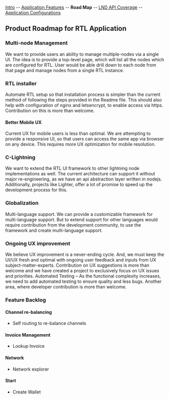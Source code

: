 [Intro](README.md) -- [Application Features](Application_features.md) -- **Road Map** -- [LND API Coverage](LNDAPICoverage.md) -- [Application Configurations](Application_configurations)

## Product Roadmap for RTL Application

### Multi-node Management
We want to provide users an ability to manage multiple-nodes via a single UI. The idea is to provide a top-level page, which will list all the nodes which are configured for RTL. User would be able drill down to each node from that page and manage nodes from a single RTL instance.

### RTL installer
Automate RTL setup so that installation process is simpler than the current method of following the steps provided in the Readme file. This should also help with configuration of nginx and letsencrypt, to enable access via https. Contribution on this is more than welcome.

#### Better Mobile UX
Current UX for mobile users is less than optimal. We are attempting to provide a responsive UI, so that users can access the same app via browser on any device. This requires more UX optimization for mobile resolution.

### C-Lightning
We want to extend the RTL UI framework to other lightning node implementations as well. The current architecture can support it without major re-engineering, as we have an api abstraction layer written in nodejs. Additionally, projects like Lighter, offer a lot of promise to speed up the development process for this.

### Globalization
Multi-language support. We can provide a customizable framework for multi-language support. But to extend support for other languages would require contribution from the development community, to use the framework and create multi-language support.

### Ongoing UX improvement
We believe UX improvement is a never-ending cycle. And, we must keep the UI/UX fresh and optimal with ongoing user feedback and inputs from UX subject-matter-experts. Contribution on UX suggestions is more than welcome and we have created a project to exclusively focus on UX issues and priorities. 
Automated Testing – As the functional complexity increases, we need to add automated testing to ensure quality and less bugs. Another area, where developer contribution is more than welcome.

### Feature Backlog
#### Channel re-balancing
- Self routing to re-balance channels
#### Invoice Management
- Lookup Invoice
#### Network
- Network explorer
#### Start
- Create Wallet
